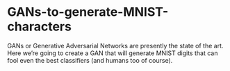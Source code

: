 # GANs-to-generate-MNIST-characters
GANs or Generative Adversarial Networks are presently the state of the art. Here we’re going to create a GAN that will generate MNIST digits that can fool even the best classifiers (and humans too of course).
